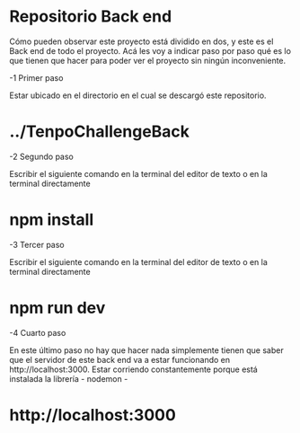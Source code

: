 # Repositorio Back end 

Cómo pueden observar este proyecto está dividido en dos, y este es el Back end de todo el proyecto. Acá les voy a indicar paso por paso qué es lo que tienen que hacer para poder ver el proyecto sin ningún inconveniente.

 
-1 Primer paso 

Estar ubicado en el directorio en el cual se descargó este repositorio. 
# ../TenpoChallengeBack 


-2 Segundo paso 

Escribir el siguiente comando en la terminal del editor de texto o en la terminal directamente 

# npm install


-3 Tercer paso 

Escribir el siguiente comando en la terminal del editor de texto o en la terminal directamente 

# npm run dev 


-4 Cuarto paso 

En este último paso no hay que hacer nada simplemente tienen que saber que el servidor de este back end va a estar funcionando en http://localhost:3000. Estar corriendo constantemente porque está instalada la librería - nodemon -

# http://localhost:3000